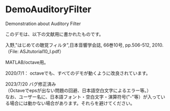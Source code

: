 # DemoAuditoryFilter
Demonstration about Auditory Filter

このデモは、以下の文献用に書かれたものです。

入野,"はじめての聴覚フィルタ",日本音響学会誌, 66巻10号, pp.506-512, 2010.
（File: ASJtutorial10_I.pdf）

MATLAB/octave用。

2020/7/1：
octaveでも、すべてのデモが動くように改良されています。  

2023/7/20
バグ修正済み  
（Octaveでepsが出ない問題の回避、日本語空白文字によるエラー等。）  
なお、ユーザー名に、日本語フォント・空白文字・演算符号("-"等）が入っている場合には動かない場合があります。それらを避けてください。  
  
